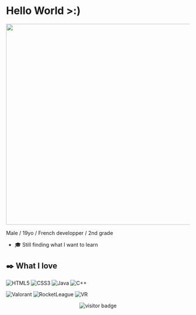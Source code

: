# Hello World >:)

<div align="center">
  <img src="https://images6.fanpop.com/image/photos/36500000/IllusionDolls-image-illusiondolls-36563080-1280-720.jpg" width="1280" height="550"/>
</div>

Male / 19yo / French developper / 2nd grade

- 🎓 Still finding what I want to learn

## ✒️ What I love

![HTML5](https://img.icons8.com/color/30/html-5.png) ![CSS3](https://img.icons8.com/color/30/css3.png) ![Java](https://img.icons8.com/color/30/java.png) ![C++](https://img.icons8.com/dusk/30/c-plus-plus.png)

![Valorant](https://img.icons8.com/plasticine/30/valorant.png) ![RocketLeague](https://img.icons8.com/fluency/30/rocket-league.png) ![VR](https://img.icons8.com/cute-clipart/30/virtual-reality.png)


<p align='center'>
  <img src="https://visitor-badge.glitch.me/badge?page_id=Theo-Viard" alt="visitor badge"/>
</p>
